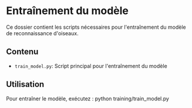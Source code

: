 # Entraînement du modèle

Ce dossier contient les scripts nécessaires pour l'entraînement du modèle de reconnaissance d'oiseaux.

## Contenu

- `train_model.py`: Script principal pour l'entraînement du modèle

## Utilisation

Pour entraîner le modèle, exécutez :
python training/train_model.py